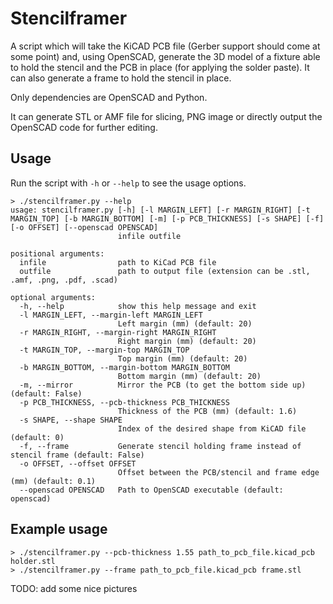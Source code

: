 # Stencilframer

A script which will take the KiCAD PCB file (Gerber support should come at some point) and, using OpenSCAD, generate the 3D model of a fixture able to hold the stencil and the PCB in place (for applying the solder paste). It can also generate a frame to hold the stencil in place.

Only dependencies are OpenSCAD and Python.

It can generate STL or AMF file for slicing, PNG image or directly output the OpenSCAD code for further editing.


## Usage

Run the script with `-h` or `--help` to see the usage options.

```
> ./stencilframer.py --help
usage: stencilframer.py [-h] [-l MARGIN_LEFT] [-r MARGIN_RIGHT] [-t MARGIN_TOP] [-b MARGIN_BOTTOM] [-m] [-p PCB_THICKNESS] [-s SHAPE] [-f] [-o OFFSET] [--openscad OPENSCAD]
                        infile outfile

positional arguments:
  infile                path to KiCad PCB file
  outfile               path to output file (extension can be .stl, .amf, .png, .pdf, .scad)

optional arguments:
  -h, --help            show this help message and exit
  -l MARGIN_LEFT, --margin-left MARGIN_LEFT
                        Left margin (mm) (default: 20)
  -r MARGIN_RIGHT, --margin-right MARGIN_RIGHT
                        Right margin (mm) (default: 20)
  -t MARGIN_TOP, --margin-top MARGIN_TOP
                        Top margin (mm) (default: 20)
  -b MARGIN_BOTTOM, --margin-bottom MARGIN_BOTTOM
                        Bottom margin (mm) (default: 20)
  -m, --mirror          Mirror the PCB (to get the bottom side up) (default: False)
  -p PCB_THICKNESS, --pcb-thickness PCB_THICKNESS
                        Thickness of the PCB (mm) (default: 1.6)
  -s SHAPE, --shape SHAPE
                        Index of the desired shape from KiCAD file (default: 0)
  -f, --frame           Generate stencil holding frame instead of stencil frame (default: False)
  -o OFFSET, --offset OFFSET
                        Offset between the PCB/stencil and frame edge (mm) (default: 0.1)
  --openscad OPENSCAD   Path to OpenSCAD executable (default: openscad)

```

## Example usage

```
> ./stencilframer.py --pcb-thickness 1.55 path_to_pcb_file.kicad_pcb holder.stl
> ./stencilframer.py --frame path_to_pcb_file.kicad_pcb frame.stl
```

TODO: add some nice pictures
